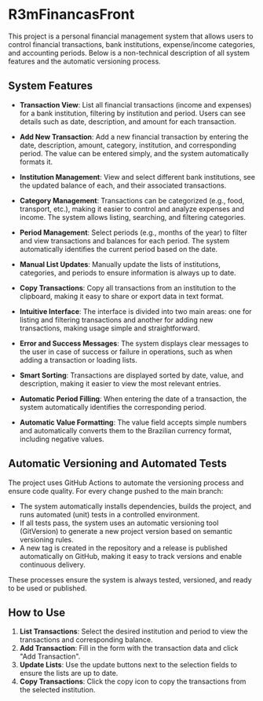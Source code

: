 # R3mFinancasFront

This project is a personal financial management system that allows users to control financial transactions, bank institutions, expense/income categories, and accounting periods. Below is a non-technical description of all system features and the automatic versioning process.

## System Features

- **Transaction View**: List all financial transactions (income and expenses) for a bank institution, filtering by institution and period. Users can see details such as date, description, and amount for each transaction.

- **Add New Transaction**: Add a new financial transaction by entering the date, description, amount, category, institution, and corresponding period. The value can be entered simply, and the system automatically formats it.

- **Institution Management**: View and select different bank institutions, see the updated balance of each, and their associated transactions.

- **Category Management**: Transactions can be categorized (e.g., food, transport, etc.), making it easier to control and analyze expenses and income. The system allows listing, searching, and filtering categories.

- **Period Management**: Select periods (e.g., months of the year) to filter and view transactions and balances for each period. The system automatically identifies the current period based on the date.

- **Manual List Updates**: Manually update the lists of institutions, categories, and periods to ensure information is always up to date.

- **Copy Transactions**: Copy all transactions from an institution to the clipboard, making it easy to share or export data in text format.

- **Intuitive Interface**: The interface is divided into two main areas: one for listing and filtering transactions and another for adding new transactions, making usage simple and straightforward.

- **Error and Success Messages**: The system displays clear messages to the user in case of success or failure in operations, such as when adding a transaction or loading lists.

- **Smart Sorting**: Transactions are displayed sorted by date, value, and description, making it easier to view the most relevant entries.

- **Automatic Period Filling**: When entering the date of a transaction, the system automatically identifies the corresponding period.

- **Automatic Value Formatting**: The value field accepts simple numbers and automatically converts them to the Brazilian currency format, including negative values.

## Automatic Versioning and Automated Tests

The project uses GitHub Actions to automate the versioning process and ensure code quality. For every change pushed to the main branch:

- The system automatically installs dependencies, builds the project, and runs automated (unit) tests in a controlled environment.
- If all tests pass, the system uses an automatic versioning tool (GitVersion) to generate a new project version based on semantic versioning rules.
- A new tag is created in the repository and a release is published automatically on GitHub, making it easy to track versions and enable continuous delivery.

These processes ensure the system is always tested, versioned, and ready to be used or published.

## How to Use

1. **List Transactions**: Select the desired institution and period to view the transactions and corresponding balance.
2. **Add Transaction**: Fill in the form with the transaction data and click "Add Transaction".
3. **Update Lists**: Use the update buttons next to the selection fields to ensure the lists are up to date.
4. **Copy Transactions**: Click the copy icon to copy the transactions from the selected institution.
